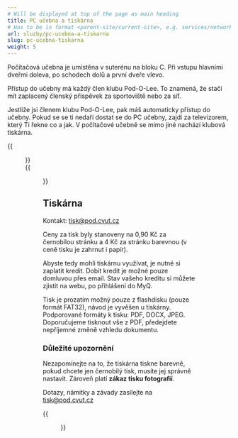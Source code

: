 ```yaml
---
# Will be displayed at top of the page as main heading
title: PC učebna a tiskárna
# Has to be in format <parent-site/current-site>, e.g. services/network (notice missing slash at the beginning)
url: sluzby/pc-ucebna-a-tiskarna
slug: pc-ucebna-tiskarna
weight: 5
---
```


Počítačová učebna je umístěna v suterénu na bloku C. Při vstupu hlavními dveřmi doleva, po schodech dolů a první dveře vlevo.

Přístup do učebny má každý člen klubu Pod-O-Lee. To znamená, že stačí mít zaplacený členský příspěvek za sportoviště nebo za síť.

Jestliže jsi členem klubu Pod-O-Lee, pak máš automaticky přístup do učebny. Pokud se se ti nedaří dostat se do PC učebny, zajdi za televizorem, který Ti řekne co a jak.
V počítačové učebně se mimo jiné nachází klubová tiskárna.

{{<figure src="pc_room_01.jpg" alt="PC room: Main room">}}  
{{<figure src="pc_room_02.jpg" alt="PC room: Second room with whiteboards">}}

## Tiskárna

Kontakt: <tisk@pod.cvut.cz>

Ceny za tisk byly stanoveny na 0,90 Kč za černobílou stránku a 4 Kč za stránku barevnou (v ceně tisku je zahrnut i papír).

Abyste tedy mohli tiskárnu využívat, je nutné si zaplatit kredit. Dobít kredit je možné pouze domluvou přes email. Stav vašeho kreditu si můžete zjistit na webu, po přihlášení do MyQ.

Tisk je prozatím možný pouze z flashdisku (pouze formát FAT32), návod je vyvěšen u tiskárny. Podporované formáty k tisku: PDF, DOCX, JPEG. Doporučujeme tisknout vše z PDF, předejdete nepříjemné změně vzhledu dokumentu.

### Důležité upozornění

Nezapomínejte na to, že tiskárna tiskne barevně, pokud chcete jen černobílý tisk, musíte jej správně nastavit. Zároveň platí **zákaz tisku fotografií**.

Dotazy, námitky a závady zasílejte na tisk@pod.cvut.cz

{{<figure src="pc_room_03_printer.jpg" alt="PC room: Printer">}}

